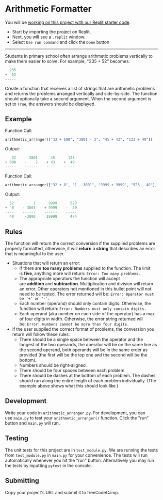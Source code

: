 Arithmetic Formatter
====================

You will be [working on this project with our Replit starter code](https://replit.com/github/freeCodeCamp/boilerplate-arithmetic-formatter).

-   Start by importing the project on Replit.
-   Next, you will see a `.replit` window.
-   Select `Use run command` and click the `Done` button.

* * * *

Students in primary school often arrange arithmetic problems vertically to make them easier to solve. For example, "235 + 52" becomes:

```python
  235
+  52
-----

```

Create a function that receives a list of strings that are arithmetic problems and returns the problems arranged vertically and side-by-side. The function should optionally take a second argument. When the second argument is set to `True`, the answers should be displayed.

Example
-------

Function Call:

```python
arithmetic_arranger(["32 + 698", "3801 - 2", "45 + 43", "123 + 49"])

```

Output:

```python
   32      3801      45      123
+ 698    -    2    + 43    +  49
-----    ------    ----    -----

```

Function Call:

```python
arithmetic_arranger(["32 + 8", "1 - 3801", "9999 + 9999", "523 - 49"], True)

```

Output:

```python
  32         1      9999      523
+  8    - 3801    + 9999    -  49
----    ------    ------    -----
  40     -3800     19998      474

```

Rules
-----

The function will return the correct conversion if the supplied problems are properly formatted, otherwise, it will **return** a **string** that describes an error that is meaningful to the user.

-   Situations that will return an error:
    -   If there are **too many problems** supplied to the function. The limit is **five**, anything more will return: `Error: Too many problems.`
    -   The appropriate operators the function will accept are **addition** and **subtraction**. Multiplication and division will return an error. Other operators not mentioned in this bullet point will not need to be tested. The error returned will be: `Error: Operator must be '+' or '-'.`
    -   Each number (operand) should only contain digits. Otherwise, the function will return: `Error: Numbers must only contain digits.`
    -   Each operand (aka number on each side of the operator) has a max of four digits in width. Otherwise, the error string returned will be: `Error: Numbers cannot be more than four digits.`
-   If the user supplied the correct format of problems, the conversion you return will follow these rules:
    -   There should be a single space between the operator and the longest of the two operands, the operator will be on the same line as the second operand, both operands will be in the same order as provided (the first will be the top one and the second will be the bottom).
    -   Numbers should be right-aligned.
    -   There should be four spaces between each problem.
    -   There should be dashes at the bottom of each problem. The dashes should run along the entire length of each problem individually. (The example above shows what this should look like.)

Development
-----------

Write your code in `arithmetic_arranger.py`. For development, you can use `main.py` to test your `arithmetic_arranger()` function. Click the "run" button and `main.py` will run.

Testing
-------

The unit tests for this project are in `test_module.py`. We are running the tests from `test_module.py` in `main.py` for your convenience. The tests will run automatically whenever you hit the "run" button. Alternatively you may run the tests by inputting `pytest` in the console.

Submitting
----------

Copy your project's URL and submit it to freeCodeCamp.